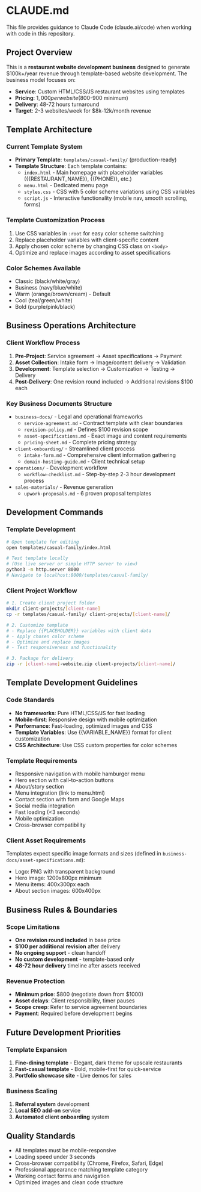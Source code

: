 # CLAUDE.md

This file provides guidance to Claude Code (claude.ai/code) when working with code in this repository.

## Project Overview

This is a **restaurant website development business** designed to generate $100k+/year revenue through template-based website development. The business model focuses on:

- **Service**: Custom HTML/CSS/JS restaurant websites using templates
- **Pricing**: $1,000 per website ($800-900 minimum)
- **Delivery**: 48-72 hours turnaround
- **Target**: 2-3 websites/week for $8k-12k/month revenue

## Template Architecture

### Current Template System
- **Primary Template**: `templates/casual-family/` (production-ready)
- **Template Structure**: Each template contains:
  - `index.html` - Main homepage with placeholder variables ({{RESTAURANT_NAME}}, {{PHONE}}, etc.)
  - `menu.html` - Dedicated menu page
  - `styles.css` - CSS with 5 color scheme variations using CSS variables
  - `script.js` - Interactive functionality (mobile nav, smooth scrolling, forms)

### Template Customization Process
1. Use CSS variables in `:root` for easy color scheme switching
2. Replace placeholder variables with client-specific content
3. Apply chosen color scheme by changing CSS class on `<body>`
4. Optimize and replace images according to asset specifications

### Color Schemes Available
- Classic (black/white/gray)
- Business (navy/blue/white) 
- Warm (orange/brown/cream) - Default
- Cool (teal/green/white)
- Bold (purple/pink/black)

## Business Operations Architecture

### Client Workflow Process
1. **Pre-Project**: Service agreement → Asset specifications → Payment
2. **Asset Collection**: Intake form → Image/content delivery → Validation
3. **Development**: Template selection → Customization → Testing → Delivery
4. **Post-Delivery**: One revision round included → Additional revisions $100 each

### Key Business Documents Structure
- `business-docs/` - Legal and operational frameworks
  - `service-agreement.md` - Contract template with clear boundaries
  - `revision-policy.md` - Defines $100 revision scope
  - `asset-specifications.md` - Exact image and content requirements
  - `pricing-sheet.md` - Complete pricing strategy
- `client-onboarding/` - Streamlined client process
  - `intake-form.md` - Comprehensive client information gathering
  - `domain-hosting-guide.md` - Client technical setup
- `operations/` - Development workflow
  - `workflow-checklist.md` - Step-by-step 2-3 hour development process
- `sales-materials/` - Revenue generation
  - `upwork-proposals.md` - 6 proven proposal templates

## Development Commands

### Template Development
```bash
# Open template for editing
open templates/casual-family/index.html

# Test template locally  
# (Use live server or simple HTTP server to view)
python3 -m http.server 8000
# Navigate to localhost:8000/templates/casual-family/
```

### Client Project Workflow
```bash
# 1. Create client project folder
mkdir client-projects/[client-name]
cp -r templates/casual-family/ client-projects/[client-name]/

# 2. Customize template
# - Replace {{PLACEHOLDER}} variables with client data
# - Apply chosen color scheme
# - Optimize and replace images
# - Test responsiveness and functionality

# 3. Package for delivery
zip -r [client-name]-website.zip client-projects/[client-name]/
```

## Template Development Guidelines

### Code Standards
- **No frameworks**: Pure HTML/CSS/JS for fast loading
- **Mobile-first**: Responsive design with mobile optimization
- **Performance**: Fast-loading, optimized images and CSS
- **Template Variables**: Use {{VARIABLE_NAME}} format for client customization
- **CSS Architecture**: Use CSS custom properties for color schemes

### Template Requirements
- Responsive navigation with mobile hamburger menu
- Hero section with call-to-action buttons
- About/story section
- Menu integration (link to menu.html)
- Contact section with form and Google Maps
- Social media integration
- Fast loading (<3 seconds)
- Mobile optimization
- Cross-browser compatibility

### Client Asset Requirements
Templates expect specific image formats and sizes (defined in `business-docs/asset-specifications.md`):
- Logo: PNG with transparent background
- Hero image: 1200x800px minimum
- Menu items: 400x300px each
- About section images: 600x400px

## Business Rules & Boundaries

### Scope Limitations
- **One revision round included** in base price
- **$100 per additional revision** after delivery
- **No ongoing support** - clean handoff
- **No custom development** - template-based only
- **48-72 hour delivery** timeline after assets received

### Revenue Protection
- **Minimum price**: $800 (negotiate down from $1000)
- **Asset delays**: Client responsibility, timer pauses
- **Scope creep**: Refer to service agreement boundaries
- **Payment**: Required before development begins

## Future Development Priorities

### Template Expansion
1. **Fine-dining template** - Elegant, dark theme for upscale restaurants  
2. **Fast-casual template** - Bold, mobile-first for quick-service
3. **Portfolio showcase site** - Live demos for sales

### Business Scaling
1. **Referral system** development  
2. **Local SEO add-on** service
3. **Automated client onboarding** system

## Quality Standards

- All templates must be mobile-responsive
- Loading speed under 3 seconds
- Cross-browser compatibility (Chrome, Firefox, Safari, Edge)
- Professional appearance matching template category
- Working contact forms and navigation
- Optimized images and clean code structure